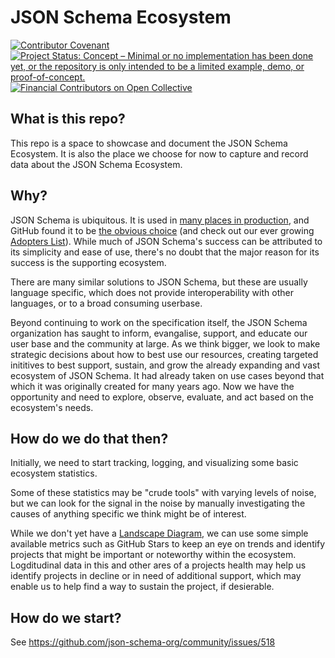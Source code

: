# JSON Schema Ecosystem

[![Contributor Covenant](https://img.shields.io/badge/Contributor%20Covenant-2.1-4baaaa.svg)](https://github.com/json-schema-org/.github/blob/main/CODE_OF_CONDUCT.md)
[![Project Status: Concept – Minimal or no implementation has been done yet, or the repository is only intended to be a limited example, demo, or proof-of-concept.](https://www.repostatus.org/badges/latest/concept.svg)](https://www.repostatus.org/#concept)
[![Financial Contributors on Open Collective](https://opencollective.com/json-schema/all/badge.svg?label=financial+contributors)](https://opencollective.com/json-schema)

## What is this repo?

This repo is a space to showcase and document the JSON Schema Ecosystem. It is also the place we choose for now to capture and record data about the JSON Schema Ecosystem.

## Why?

JSON Schema is ubiquitous. It is used in [many places in production](https://www.youtube.com/playlist?list=PLHVhS4Tj1YZOrrvl7_a9LaBAtst7BWH8a), and GitHub found it to be [the obvious choice](https://json-schema.org/blog/posts/github-case-study) (and check out our ever growing [Adopters List](https://github.com/json-schema-org/community/blob/main/ADOPTERS.md)). While much of JSON Schema's success can be attributed to its simplicity and ease of use, there's no doubt that the major reason for its success is the supporting ecosystem.

There are many similar solutions to JSON Schema, but these are usually language specific, which does not provide interoperability with other languages, or to a broad consuming userbase.

Beyond continuing to work on the specification itself, the JSON Schema organization has saught to inform, evangalise, support, and educate our user base and the community at large. As we think bigger, we look to make strategic decisions about how to best use our resources, creating targeted inititives to best support, sustain, and grow the already expanding and vast ecosystem of JSON Schema. It had already taken on use cases beyond that which it was originally created for many years ago. Now we have the opportunity and need to explore, observe, evaluate, and act based on the ecosystem's needs.

## How do we do that then?

Initially, we need to start tracking, logging, and visualizing some basic ecosystem statistics.

Some of these statistics may be "crude tools" with varying levels of noise, but we can look for the signal in the noise by manually investigating the causes of anything specific we think might be of interest.

While we don't yet have a [Landscape Diagram](https://github.com/json-schema-org/website/issues/144), we can use some simple available metrics such as GitHub Stars to keep an eye on trends and identify projects that might be important or noteworthy within the ecosystem. Logditudinal data in this and other ares of a projects health may help us identify projects in decline or in need of additional support, which may enable us to help find a way to sustain the project, if desierable.

## How do we start?

See https://github.com/json-schema-org/community/issues/518
